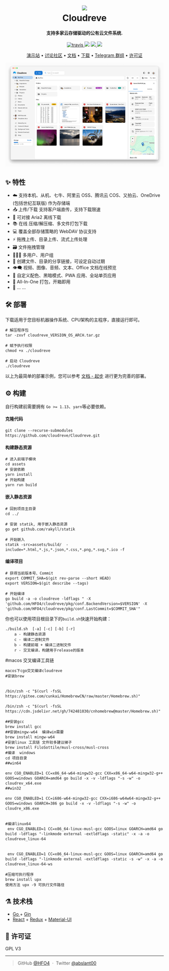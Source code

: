 <h1 align="center">
  <br>
  <a href="https://cloudreve.org/" alt="logo" ><img src="https://raw.githubusercontent.com/cloudreve/frontend/master/public/static/img/logo192.png" width="150"/></a>
  <br>
  Cloudreve
  <br>
</h1>

<h4 align="center">支持多家云存储驱动的公有云文件系统.</h4>

<p align="center">
  <a href="https://travis-ci.com/github/cloudreve/Cloudreve/">
    <img src="https://img.shields.io/travis/com/cloudreve/Cloudreve?style=flat-square"
         alt="travis">
  </a>
  <a href="https://codecov.io/gh/cloudreve/Cloudreve"><img src="https://img.shields.io/codecov/c/github/cloudreve/Cloudreve?style=flat-square"></a>
  <a href="https://goreportcard.com/report/github.com/cloudreve/Cloudreve">
      <img src="https://goreportcard.com/badge/github.com/cloudreve/Cloudreve?style=flat-square">
  </a>
  <a href="https://github.com/cloudreve/Cloudreve/releases">
    <img src="https://img.shields.io/github/v/release/cloudreve/Cloudreve?include_prereleases&style=flat-square">
  </a>
</p>

<p align="center">
  <a href="https://demo.cloudreve.org">演示站</a> •
  <a href="https://forum.cloudreve.org/">讨论社区</a> •
  <a href="https://docs.cloudreve.org/">文档</a> •
  <a href="https://github.com/cloudreve/Cloudreve/releases">下载</a> •
  <a href="https://t.me/cloudreve_official">Telegram 群组</a> •
  <a href="#scroll-许可证">许可证</a>
</p>

![Screenshot](https://raw.githubusercontent.com/cloudreve/docs/master/images/homepage.png)

## :sparkles: 特性

* :cloud: 支持本机、从机、七牛、阿里云 OSS、腾讯云 COS、又拍云、OneDrive (包括世纪互联版) 作为存储端
* :outbox_tray: 上传/下载 支持客户端直传，支持下载限速
* 💾 可对接 Aria2 离线下载
* 📚 在线 压缩/解压缩、多文件打包下载
* 💻 覆盖全部存储策略的 WebDAV 协议支持
* :zap: 拖拽上传、目录上传、流式上传处理
* :card_file_box: 文件拖拽管理
*  :family_woman_girl_boy:   多用户、用户组
* :link: 创建文件、目录的分享链接，可设定自动过期
* :eye_speech_bubble: 视频、图像、音频、文本、Office 文档在线预览
* :art: 自定义配色、黑暗模式、PWA 应用、全站单页应用
* :rocket: All-In-One 打包，开箱即用
* 🌈 ... ...

## :hammer_and_wrench: 部署

下载适用于您目标机器操作系统、CPU架构的主程序，直接运行即可。

```shell
# 解压程序包
tar -zxvf cloudreve_VERSION_OS_ARCH.tar.gz

# 赋予执行权限
chmod +x ./cloudreve

# 启动 Cloudreve
./cloudreve
```

以上为最简单的部署示例，您可以参考 [文档 - 起步](https://docs.cloudreve.org/) 进行更为完善的部署。

## :gear: 构建

自行构建前需要拥有 `Go >= 1.13`、`yarn`等必要依赖。

#### 克隆代码

```shell
git clone --recurse-submodules https://github.com/cloudreve/Cloudreve.git
```

#### 构建静态资源

```shell
# 进入前端子模块
cd assets
# 安装依赖
yarn install
# 开始构建
yarn run build
```

#### 嵌入静态资源

```shell
# 回到项目主目录
cd ../

# 安装 statik, 用于嵌入静态资源
go get github.com/rakyll/statik

# 开始嵌入
statik -src=assets/build/  -include=*.html,*.js,*.json,*.css,*.png,*.svg,*.ico -f
```

#### 编译项目

```shell
# 获得当前版本号、Commit
export COMMIT_SHA=$(git rev-parse --short HEAD)
export VERSION=$(git describe --tags)

# 开始编译
go build -a -o cloudreve -ldflags " -X 'github.com/HFO4/cloudreve/pkg/conf.BackendVersion=$VERSION' -X 'github.com/HFO4/cloudreve/pkg/conf.LastCommit=$COMMIT_SHA'"
```

你也可以使用项目根目录下的`build.sh`快速开始构建：

```shell
./build.sh  [-a] [-c] [-b] [-r]
	a - 构建静态资源
	c - 编译二进制文件
	b - 构建前端 + 编译二进制文件
	r - 交叉编译，构建用于release的版本
```
#macos 交叉编译工具链
```
macos下cgo交叉编译cloudreve  
#安装brew  


/bin/zsh -c "$(curl -fsSL https://gitee.com/cunkai/HomebrewCN/raw/master/Homebrew.sh)"

/bin/zsh -c "$(curl -fsSL https://cdn.jsdelivr.net/gh/742481030/cnhomebrew@master/Homebrew.sh)"

##安装gcc  
brew install gcc  
##安装mingw-w64  编译win需要
brew install mingw-w64  
#安装linux 工具链 文件较多建议梯子
brew install FiloSottile/musl-cross/musl-cross
#编译  windows
cd 项目目录  
##win64  

env CGO_ENABLED=1 CC=x86_64-w64-mingw32-gcc CXX=x86_64-w64-mingw32-g++ GOOS=windows GOARCH=amd64 go build -x -v -ldflags "-s -w" -o cloudrev_x64.exe
##win32

env CGO_ENABLED=1 CC=i686-w64-mingw32-gcc CXX=i686-w64w64-mingw32-g++ GOOS=windows GOARCH=386 go build -x -v -ldflags "-s -w" -o cloudre_x86.exe


#编译linux64
 env CGO_ENABLED=1 CC=x86_64-linux-musl-gcc GOOS=linux GOARCH=amd64 go build -ldflags "-linkmode external -extldflags -static" -x -a -o cloudreve_linux-64
 
 
 env CGO_ENABLED=1 CC=x86_64-linux-musl-gcc GOOS=linux GOARCH=amd64 go build -ldflags "-linkmode external -extldflags -static -s -w" -x -a -o cloudreve_linux-64-ws

#压缩可执行程序
brew install upx
使用方法 upx -9 可执行文件路径

```
## :alembic: 技术栈

* [Go ](https://golang.org/) + [Gin](https://github.com/gin-gonic/gin)
* [React](https://github.com/facebook/react) + [Redux](https://github.com/reduxjs/redux) + [Material-UI](https://github.com/mui-org/material-ui)

## :scroll: 许可证

GPL V3

---
> GitHub [@HFO4](https://github.com/HFO4) &nbsp;&middot;&nbsp;
> Twitter [@abslant00](https://twitter.com/abslant00)
